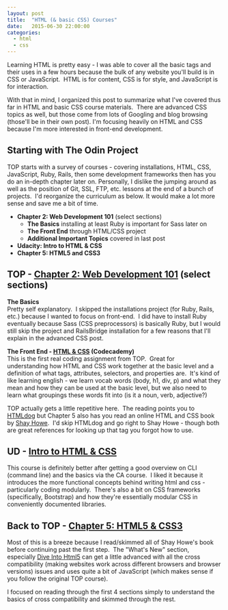 ```yaml
---
layout: post
title:  "HTML (& basic CSS) Courses"
date:   2015-06-30 22:00:00
categories:
  - html
  - css
---
```

Learning HTML is pretty easy - I was able to cover all the basic tags and their uses in a few hours because the bulk of any website you'll build is in CSS or JavaScript.  HTML is for content, CSS is for style, and JavaScript is for interaction.

With that in mind, I organized this post to summarize what I've covered thus far in HTML and basic CSS course materials.  There are advanced CSS topics as well, but those come from lots of Googling and blog browsing (those'll be in their own post).  I'm focusing heavily on HTML and CSS because I'm more interested in front-end development.

## Starting with The Odin Project

TOP starts with a survey of courses - covering installations, HTML, CSS, JavaScript, Ruby, Rails, then some development frameworks then has you do an in-depth chapter later on. Personally, I dislike the jumping around as well as the position of Git, SSL, FTP, etc. lessons at the end of a bunch of projects.  I'd reorganize the curriculum as below. It would make a lot more sense and save me a bit of time.

* **Chapter 2: Web Development 101** (select sections)
  * **The Basics** installing at least Ruby is important for Sass later on
  * **The Front End** through HTML/CSS project
  * **Additional Important Topics** covered in last post
* **Udacity: Intro to HTML &amp; CSS**
* **Chapter 5: HTML5 and CSS3**

## TOP - [Chapter 2: Web Development 101][top-ch2] (select sections)

**The Basics**
<br>
Pretty self explanatory.  I skipped the installations project (for Ruby, Rails, etc.) because I wanted to focus on front-end.  I did have to install Ruby eventually because Sass (CSS preprocessors) is basically Ruby, but I would still skip the project and RailsBridge installation for a few reasons that I'll explain in the advanced CSS post.

**The Front End - [HTML &amp; CSS][ca-html] (Codecademy)**
<br>
This is the first real coding assignment from TOP.  Great for understanding how HTML and CSS work together at the basic level and a definition of what tags, attributes, selectors, and properties are.  It's kind of like learning english - we learn vocab words (body, h1, div, p) and what they mean and how they can be used at the basic level, but we also need to learn what groupings these words fit into (is it a noun, verb, adjective?)

TOP actually gets a little repetitive here.  The reading points you to [HTMLdog][htmldog] but Chapter 5 also has you read an online HTML and CSS book by [Shay Howe][shayhowe].  I'd skip HTMLdog and go right to Shay Howe - though both are great references for looking up that tag you forgot how to use.

## UD - [Intro to HTML &amp; CSS][ud-html]

This course is definitely better after getting a good overview on CLI (command line) and the basics via the CA course.  I liked it because it introduces the more functional concepts behind writing html and css - particularly coding modularly.  There's also a bit on CSS frameworks (specifically, Bootstrap) and how they're essentially modular CSS in conveniently documented libraries.

## Back to TOP - [Chapter 5: HTML5 &amp; CSS3][top-ch5]

Most of this is a breeze because I read/skimmed all of Shay Howe's book before continuing past the first step.  The "What's New" section, especially [Dive Into Html5][dive-html] can get a little advanced with all the cross compatibility (making websites work across different browsers and browser versions) issues and uses quite a bit of JavaScript (which makes sense if you follow the original TOP course).

I focused on reading through the first 4 sections simply to understand the basics of cross compatibility and skimmed through the rest.

[top-ch2]:        http://www.theodinproject.com/web-development-101#section-additional-important-topics
[top-ch5]:        http://www.theodinproject.com/html5-and-css3
[ca-html]:        http://www.codecademy.com/tracks/web
[htmldog]:        http://htmldog.com/
[shayhowe]:       http://learn.shayhowe.com/
[ud-html]:        https://www.udacity.com/course/intro-to-html-and-css--ud304
[dive-html]:      http://diveintohtml5.info/
